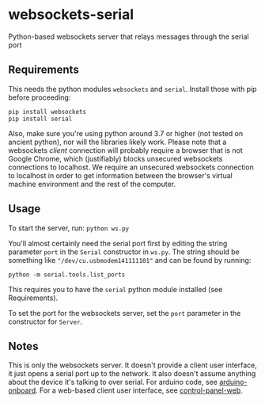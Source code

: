 # websockets-serial
Python-based websockets server that relays messages through the serial port

## Requirements
This needs the python modules `websockets` and `serial`. Install those with pip before proceeding:
```
pip install websockets
pip install serial
```
Also, make sure you're using python around 3.7 or higher (not tested on ancient python), nor will the libraries likely work.
Please note that a websockets _client_ connection will probably require a browser that is not Google Chrome, which (justifiably) blocks unsecured websockets connections to localhost. We require an unsecured websockets connection to localhost in order to get information between the browser's virtual machine environment and the rest of the computer.

## Usage
To start the server, run:
```python ws.py```

You'll almost certainly need the serial port first by editing the string parameter `port` in the `Serial` constructor in `ws.py`. The string should be something like `"/dev/cu.usbmodem141111101"` and can be found by running:
```
python -m serial.tools.list_ports
```
This requires you to have the `serial` python module installed (see Requirements).

To set the port for the websockets server, set the `port` parameter in the constructor for `Server`.

## Notes
This is only the websockets server. It doesn't provide a client user interface, it just opens a serial port up to the network. It also doesn't assume anything about the device it's talking to over serial. For arduino code, see [arduino-onboard](https://github.com/Project-Liquid/arduino-onboard). For a web-based client user interface, see [control-panel-web](https://github.com/Project-Liquid/control-panel-web).

